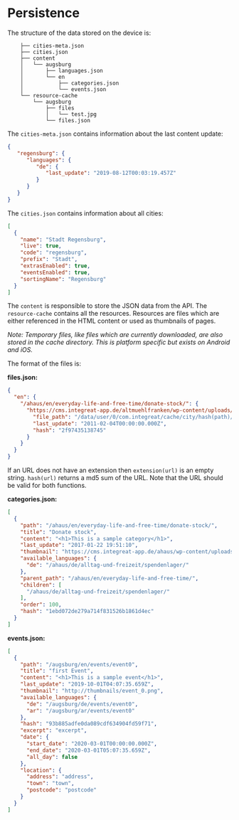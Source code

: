 # Persistence

The structure of the data stored on the device is:

```
    ├── cities-meta.json
    ├── cities.json
    ├── content
    │   └── augsburg
    │       ├── languages.json
    │       └── en
    │           ├── categories.json
    │           └── events.json
    └── resource-cache
        └── augsburg
            ├── files
            │   └── test.jpg
            └── files.json
```

The `cities-meta.json` contains information about the last content update:
```json
{  
   "regensburg": {  
      "languages": {  
         "de": {  
            "last_update": "2019-08-12T00:03:19.457Z"
         }
      }
   }
}
```

The `cities.json` contains information about all cities:
```json
[
  {  
    "name": "Stadt Regensburg",
    "live": true,
    "code": "regensburg",
    "prefix": "Stadt",
    "extrasEnabled": true,
    "eventsEnabled": true,
    "sortingName": "Regensburg"
  }
]
```

The `content` is responsible to store the JSON data from the API.
The `resource-cache` contains all the resources. Resources are files which are either referenced in the HTML content or used as thumbnails of pages.

*Note: Temporary files, like files which are currently downloaded, are also stored in the cache directory. This is platform specific but exists on Android and iOS.*

The format of the files is:

**files.json:**
```json
{
  "en": {
    "/ahaus/en/everyday-life-and-free-time/donate-stock/": {
      "https://cms.integreat-app.de/altmuehlfranken/wp-content/uploads/sites/163/2017/11/calendar159-150x150.png": {
        "file_path": "/data/user/0/com.integreat/cache/city/hash(path)/hash(url)extension(url)",
        "last_update": "2011-02-04T00:00:00.000Z",
        "hash": "2f97435138745"
      }
    }
  }
}
```
If an URL does not have an extension then `extension(url)` is an empty string. `hash(url)` returns a md5 sum of the URL. Note that the URL should be valid for both functions.

**categories.json:**
```json
[
  {
    "path": "/ahaus/en/everyday-life-and-free-time/donate-stock/",
    "title": "Donate stock",
    "content": "<h1>This is a sample category</h1>",
    "last_update": "2017-01-22 19:51:10",
    "thumbnail": "https://cms.integreat-app.de/ahaus/wp-content/uploads/sites/20/2016/05/truck69b-150x150.png",
    "available_languages": {
      "de": "/ahaus/de/alltag-und-freizeit/spendenlager/"
    },
    "parent_path": "/ahaus/en/everyday-life-and-free-time/",
    "children": [
      "/ahaus/de/alltag-und-freizeit/spendenlager/"
    ],
    "order": 100,
    "hash": "1ebd072de279a714f831526b1861d4ec"
  }
]
```

**events.json:**
```json
[
  {
    "path": "/augsburg/en/events/event0",
    "title": "first Event",
    "content": "<h1>This is a sample event</h1>",
    "last_update": "2019-10-01T04:07:35.659Z",
    "thumbnail": "http://thumbnails/event_0.png",
    "available_languages": {
      "de": "/augsburg/de/events/event0",
      "ar": "/augsburg/ar/events/event0"
    },
    "hash": "93b885adfe0da089cdf634904fd59f71",
    "excerpt": "excerpt",
    "date": {
      "start_date": "2020-03-01T00:00:00.000Z",
      "end_date": "2020-03-01T05:07:35.659Z",
      "all_day": false
    },
    "location": {
      "address": "address",
      "town": "town",
      "postcode": "postcode"
    }
  }
]
```
